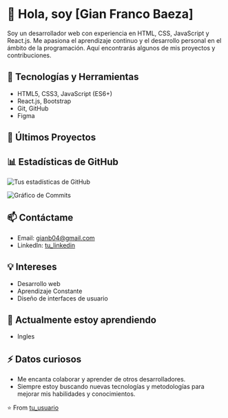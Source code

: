 # 👋 Hola, soy [Gian Franco Baeza]

Soy un desarrollador web con experiencia en HTML, CSS, JavaScript y React.js. Me apasiona el aprendizaje continuo y el desarrollo personal en el ámbito de la programación. Aquí encontrarás algunos de mis proyectos y contribuciones.

## 🚀 Tecnologías y Herramientas

- HTML5, CSS3, JavaScript (ES6+)
- React.js, Bootstrap
- Git, GitHub
- Figma
## 📝 Últimos Proyectos

## 📊 Estadísticas de GitHub

![Tus estadísticas de GitHub](https://github-readme-stats.vercel.app/api?username=GianBaeza&show_icons=true&theme=radical)

![Gráfico de Commits](https://github-readme-streak-stats.herokuapp.com/?user=GianBaeza&theme=radical)

## 📫 Contáctame

- Email: [gianb04@gmail.com](mailto:gianb04@gmail.com)
- LinkedIn: [tu_linkedin](https://www.linkedin.com/in/gianbaeza/)

## 💡 Intereses

- Desarrollo web
- Aprendizaje Constante
- Diseño de interfaces de usuario

## 🌱 Actualmente estoy aprendiendo
- Ingles

## ⚡ Datos curiosos

- Me encanta colaborar y aprender de otros desarrolladores.
- Siempre estoy buscando nuevas tecnologías y metodologías para mejorar mis habilidades y conocimientos.



⭐️ From [tu_usuario](https://github.com/GianBaeza)
